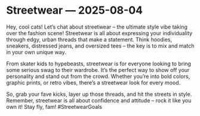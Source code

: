 # Streetwear — 2025-08-04

Hey, cool cats! Let’s chat about streetwear – the ultimate style vibe taking over the fashion scene! Streetwear is all about expressing your individuality through edgy, urban threads that make a statement. Think hoodies, sneakers, distressed jeans, and oversized tees – the key is to mix and match in your own unique way. 

From skater kids to hypebeasts, streetwear is for everyone looking to bring some serious swag to their wardrobe. It’s the perfect way to show off your personality and stand out from the crowd. Whether you’re into bold colors, graphic prints, or retro vibes, there’s a streetwear look for every mood.

So, grab your fave kicks, layer up those threads, and hit the streets in style. Remember, streetwear is all about confidence and attitude – rock it like you own it! Stay fly, fam! #StreetwearGoals